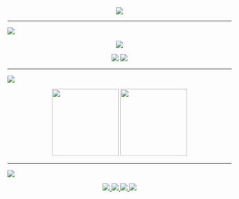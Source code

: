 <div align="center">
  <img src="https://readme-typing-svg.herokuapp.com?font=Fira+Code&size=28&duration=4000&pause=2000&color=FF1493&center=true&vCenter=true&repeat=true&width=950&lines=✨+Hola%2C+soy+C.LILIANA+L.C+✨;🧩+Código+que+funciona,+diseño+que+conecta+🐞;💻+Desarrolladora+FullStack;☕+Java+Junior;🎨+Frontend+%26+Backend+⚙️&delete=false" style="animation: fadeInOut 8s ease-in-out infinite;" />
</div>

---
<p>
  <img src="https://img.shields.io/badge/🔹 Hard skills-1E90FF?style=for-the-badge" />
</p>
<p align="center">
  <img src="https://skillicons.dev/icons?i=java,spring,angular,react,nodejs,js,ts,html,css,mysql" />
</p>


<p align="center">
  <img src="https://skillicons.dev/icons?i=git,github,postman,vscode,idea" />
  <img src="https://img.shields.io/badge/JUnit-25A162?style=flat-square&logo=java&logoColor=white" />
</p>

---

<p>
  <img src="https://img.shields.io/badge/📊 Estadísticas-1E90FF?style=for-the-badge" />
</p>
<p align="center">
  <img src="https://github-readme-stats.vercel.app/api/top-langs/?username=LlyTware-io&layout=compact&theme=radical&hide_border=true&title_color=FF1493" height="150" />
  <img src="https://github-readme-stats.vercel.app/api?username=LlyTware-io&show_icons=true&theme=radical&hide_border=true&title_color=FF1493&icon_color=00FF7F&rank_icon=github" height="150" />
</p>



---

<p>
  <img src="https://img.shields.io/badge/🌍 Contacto-1E90FF?style=for-the-badge" />
</p>
<p align="center">
  <a href="https://www.linkedin.com/in/TU-SLUG" target="_blank">
    <img src="https://img.shields.io/badge/LinkedIn-0A66C2?style=for-the-badge&logo=linkedin&logoColor=white" />
  </a>
  <a href="https://www.instagram.com/TU-USUARIO" target="_blank">
    <img src="https://img.shields.io/badge/Instagram-8B0000?style=for-the-badge&logo=instagram&logoColor=white" />
  </a>
  <a href="https://tupagina.dev" target="_blank">
  <img src="https://img.shields.io/badge/Pagina WEB-000000?style=for-the-badge&logo=vercel&logoColor=white" />
  </a>
  <a href="mailto:tucorreo@example.com">
  <img src="https://img.shields.io/badge/Email-D32F2F?style=for-the-badge&logo=gmail&logoColor=white" />
</a>
</p>
